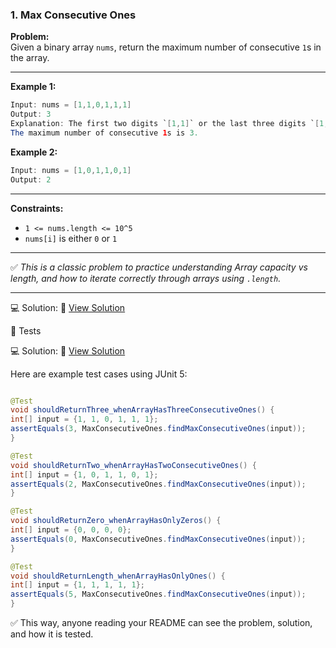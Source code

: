 ### 1. Max Consecutive Ones

**Problem:**  
Given a binary array `nums`, return the maximum number of consecutive `1`s in
the array.

---

**Example 1:**

``` java
Input: nums = [1,1,0,1,1,1]
Output: 3
Explanation: The first two digits `[1,1]` or the last three digits `[1,1,1]` are consecutive 1s.  
The maximum number of consecutive 1s is 3.
````

**Example 2:**

``` java
Input: nums = [1,0,1,1,0,1]
Output: 2
```

---

**Constraints:**

* `1 <= nums.length <= 10^5`
* `nums[i]` is either `0` or `1`

---

✅ *This is a classic problem to practice understanding Array capacity vs length,
and how to iterate correctly through arrays using `.length`.*

---
💻 Solution:
🔗 [View Solution](https://github.com/daruuu/AlgoDS-Java/src/main/java/com/daruuu/LeetCode/arrays101/maxconsecutivesones/MaxConsecutiveOnes.java)

🧪 Tests

💻 Solution:
🔗 [View Solution](https://github.com/daruuu/AlgoDS-Java/src/test/java/com/daruuu/LeetCode/arrays101/MaxConsecutivesOnesTest.java)

Here are example test cases using JUnit 5:

``` java

@Test
void shouldReturnThree_whenArrayHasThreeConsecutiveOnes() {
int[] input = {1, 1, 0, 1, 1, 1};
assertEquals(3, MaxConsecutiveOnes.findMaxConsecutiveOnes(input));
}

@Test
void shouldReturnTwo_whenArrayHasTwoConsecutiveOnes() {
int[] input = {1, 0, 1, 1, 0, 1};
assertEquals(2, MaxConsecutiveOnes.findMaxConsecutiveOnes(input));
}

@Test
void shouldReturnZero_whenArrayHasOnlyZeros() {
int[] input = {0, 0, 0, 0};
assertEquals(0, MaxConsecutiveOnes.findMaxConsecutiveOnes(input));
}

@Test
void shouldReturnLength_whenArrayHasOnlyOnes() {
int[] input = {1, 1, 1, 1, 1};
assertEquals(5, MaxConsecutiveOnes.findMaxConsecutiveOnes(input));
}
```

✅ This way, anyone reading your README can see the problem, solution, and how it
is tested.